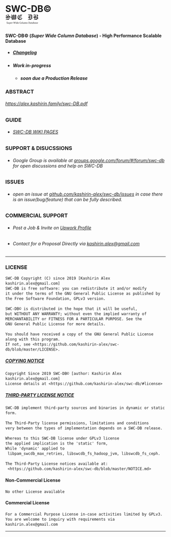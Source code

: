 # **SWC-DB©** &nbsp; &nbsp; &nbsp; &nbsp; &nbsp; &nbsp; &nbsp; &nbsp; &nbsp; &nbsp; &nbsp; &nbsp; &nbsp; &nbsp; &nbsp; &nbsp; &nbsp; &nbsp; &nbsp;   ![GPLv3](docs/logo-small.png)
#### SWC-DB© (_Super Wide Column Database_) - High Performance Scalable Database


* ##### [Changelog](https://github.com/kashirin-alex/swc-db/blob/master/CHANGELOG.md)
* ##### Work in-progress
    * ##### soon due a Production Release 





### ABSTRACT
###### https://alex.kashirin.family/swc-DB.pdf





### GUIDE
* ###### [SWC-DB WIKI PAGES](https://github.com/kashirin-alex/swc-db/wiki)





### SUPPORT & DISUCSSIONS
* ###### Google Group is available at [groups.google.com/forum/#!forum/swc-db](https://groups.google.com/forum/#!forum/swc-db) for open discussions and help on SWC-DB





### ISSUES
* ###### open an issue at [github.com/kashirin-alex/swc-db/issues](https://github.com/kashirin-alex/swc-db/issues) in case there is an issue(bug/feature) that can be fully described.





### COMMERCIAL SUPPORT
* ###### Post a Job & Invite on [Upwork Profile](https://www.upwork.com/o/profiles/users/~016a24b743cc810aea/?s=1031626811434844160)
* ###### Contact for a Proposal Directly via kashirin.alex@gmail.com





***


### LICENSE

    SWC-DB Copyright (C) since 2019 [Kashirin Alex kashirin.alex@gmail.com]
    SWC-DB is free software: you can redistribute it and/or modify
    it under the terms of the GNU General Public License as published by
    the Free Software Foundation, GPLv3 version.

    SWC-DB© is distributed in the hope that it will be useful,
    but WITHOUT ANY WARRANTY; without even the implied warranty of
    MERCHANTABILITY or FITNESS FOR A PARTICULAR PURPOSE. See the
    GNU General Public License for more details.

    You should have received a copy of the GNU General Public License
    along with this program. 
    If not, see <https://github.com/kashirin-alex/swc-db/blob/master/LICENSE>.


##### [COPYING NOTICE](COPYING.md)

    Copyright Since 2019 SWC-DB© [author: Kashirin Alex kashirin.alex@gmail.com]
    License details at <https://github.com/kashirin-alex/swc-db/#license>


##### [THIRD-PARTY LICENSE NOTICE](NOTICE.md)

    SWC-DB implement third-party sources and binaries in dynamic or static form.

    The Third-Party license permissions, limitations and conditions 
    very between the types of implementation depends on a SWC-DB release. 
    
    Whereas to this SWC-DB license under GPLv3 license 
    the applied implication is the 'static' form,
    While 'dynamic' applied to 
     libpam_swcdb_max_retries, libswcdb_fs_hadoop_jvm, libswcdb_fs_ceph.

    The Third-Party License notices available at: 
     <https://github.com/kashirin-alex/swc-db/blob/master/NOTICE.md>



#### Non-Commercial License

    No other License available

#### Commercial License

    For a Commercial Purpose License in-case activities limited by GPLv3.
    You are welcome to inquiry with requirements via kashirin.alex@gmail.com

***